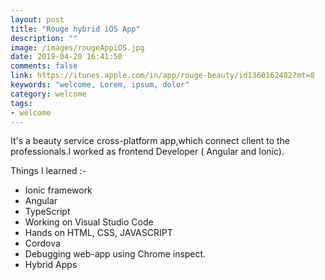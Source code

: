 ```yaml
---
layout: post
title: "Rouge hybrid iOS App"
description: ""
image: /images/rougeAppiOS.jpg
date: 2019-04-20 16:41:50
comments: false
link: https://itunes.apple.com/in/app/rouge-beauty/id1360162482?mt=8
keywords: "welcome, Lorem, ipsum, dolor"
category: welcome
tags:
- welcome
---
```


It's a beauty service cross-platform  app,which connect client to the professionals.I worked as frontend Developer ( Angular and Ionic).

Things I learned :- 
- Ionic framework
- Angular
- TypeScript
- Working on Visual Studio Code
- Hands on HTML, CSS, JAVASCRIPT
- Cordova 
- Debugging web-app using Chrome inspect.
- Hybrid Apps